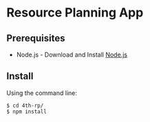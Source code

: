 # Resource Planning App

## Prerequisites
  * Node.js - Download and Install [Node.js](http://www.nodejs.org/download/)

## Install
  Using the command line:
  
    $ cd 4th-rp/
    $ npm install
